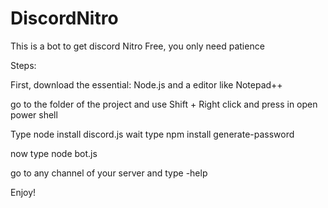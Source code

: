 # DiscordNitro
This is a bot to get discord Nitro Free, you only need patience

Steps:

First, download the essential:
Node.js and a editor like Notepad++

go to the folder of the project and use Shift + Right click and press in open power shell

Type node install discord.js
wait
type npm install generate-password

now type node bot.js

go to any channel of your server and type -help

Enjoy!
